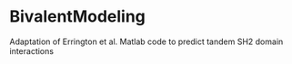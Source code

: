 # BivalentModeling
Adaptation of Errington et al. Matlab code to predict tandem SH2 domain interactions
